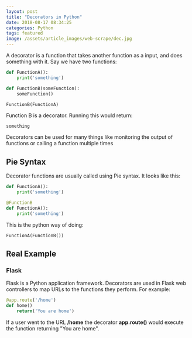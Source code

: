 ```yaml
---
layout: post
title: "Decorators in Python"
date: 2018-08-17 08:34:25
categories: Python
tags: featured
image: /assets/article_images/web-scrape/dec.jpg
---
```


A decorator is a function that takes another function as a input, and does something with it. Say we have two functions:

```python
def FunctionA():
    print('something')

def FunctionB(someFunction):
    someFunction()

FunctionB(FunctionA)
```

Function B is a decorator. Running this would return:

```
something
```

Decorators can be used for many things like monitoring the output of functions or calling a function multiple times

## Pie Syntax

Decorator functions are usually called using Pie syntax. It looks like this:

```python
def FunctionA():
    print('something')

@FunctionB
def FunctionA():
    print('something')
```

This is the python way of doing:

```python
FunctionA(FunctionB())
```

## Real Example

### Flask

Flask is a Python application framework. Decorators are used in Flask web controllers to map URLs to the functions they perform. For example:

```python
@app.route('/home')
def home()
    return('You are home')
```

If a user went to the URL **/home** the decorator **app.route()** would execute the function returning "You are home".
